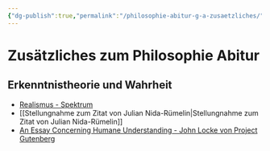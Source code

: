 ```yaml
---
{"dg-publish":true,"permalink":"/philosophie-abitur-g-a-zusaetzliches/"}
---
```


# Zusätzliches zum Philosophie Abitur
## Erkenntnistheorie und Wahrheit
- [Realismus - Spektrum](https://www.spektrum.de/lexikon/philosophie/realismus/1734)
- [[Stellungnahme zum Zitat von Julian Nida-Rümelin\|Stellungnahme zum Zitat von Julian Nida-Rümelin]]
- [An Essay Concerning Humane Understanding - John Locke von Project Gutenberg](https://www.gutenberg.org/files/10615/10615-h/10615-h.htm)